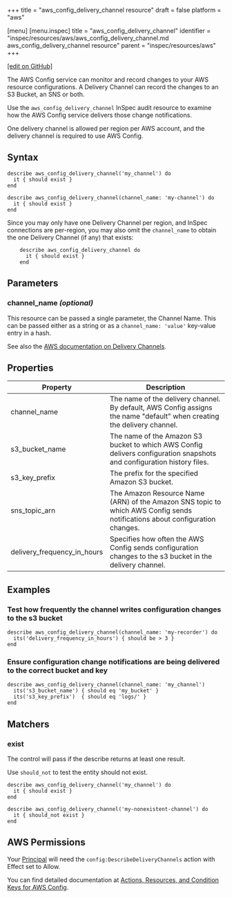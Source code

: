 +++
title = "aws_config_delivery_channel resource"
draft = false
platform = "aws"

[menu]
  [menu.inspec]
    title = "aws_config_delivery_channel"
    identifier = "inspec/resources/aws/aws_config_delivery_channel.md aws_config_delivery_channel resource"
    parent = "inspec/resources/aws"
+++

[\[edit on GitHub\]](https://github.com/inspec/inspec-aws/blob/master/docs/resources/aws_config_delivery_channel.md)

The AWS Config service can monitor and record changes to your AWS resource configurations. A Delivery Channel can record the changes
to an S3 Bucket, an SNS or both.

Use the `aws_config_delivery_channel` InSpec audit resource to examine how the AWS Config service delivers those change notifications.

One delivery channel is allowed per region per AWS account, and the delivery channel is required to use AWS Config.

## Syntax

    describe aws_config_delivery_channel('my_channel') do
      it { should exist }
    end

    describe aws_config_delivery_channel(channel_name: 'my-channel') do
      it { should exist }
    end

Since you may only have one Delivery Channel per region, and InSpec connections are per-region, you may also omit the `channel_name` to obtain the one Delivery Channel (if any) that exists:

        describe aws_config_delivery_channel do
          it { should exist }
        end

## Parameters

### channel_name _(optional)_

This resource can be passed a single parameter, the Channel Name.
This can be passed either as a string or as a `channel_name: 'value'` key-value entry in a hash.

See also the [AWS documentation on Delivery Channels](https://docs.aws.amazon.com/config/latest/developerguide/manage-delivery-channel.html).

## Properties

| Property                    | Description                                                                                                                 |
| --------------------------- | --------------------------------------------------------------------------------------------------------------------------- |
| channel_name                | The name of the delivery channel. By default, AWS Config assigns the name "default" when creating the delivery channel.     |
| s3_bucket_name              | The name of the Amazon S3 bucket to which AWS Config delivers configuration snapshots and configuration history files.      |
| s3_key_prefix               | The prefix for the specified Amazon S3 bucket.                                                                              |
| sns_topic_arn               | The Amazon Resource Name (ARN) of the Amazon SNS topic to which AWS Config sends notifications about configuration changes. |
| delivery_frequency_in_hours | Specifies how often the AWS Config sends configuration changes to the s3 bucket in the delivery channel.                    |

## Examples

### Test how frequently the channel writes configuration changes to the s3 bucket

    describe aws_config_delivery_channel(channel_name: 'my-recorder') do
      its('delivery_frequency_in_hours') { should be > 3 }
    end

### Ensure configuration change notifications are being delivered to the correct bucket and key

    describe aws_config_delivery_channel(channel_name: 'my_channel')
      its('s3_bucket_name') { should eq 'my_bucket' }
      its('s3_key_prefix')  { should eq 'logs/' }
    end

## Matchers

### exist

The control will pass if the describe returns at least one result.

Use `should_not` to test the entity should not exist.

    describe aws_config_delivery_channel('my_channel') do
      it { should exist }
    end

    describe aws_config_delivery_channel('my-nonexistent-channel') do
      it { should_not exist }
    end

## AWS Permissions

Your [Principal](https://docs.aws.amazon.com/IAM/latest/UserGuide/intro-structure.html#intro-structure-principal) will need the `config:DescribeDeliveryChannels` action with Effect set to Allow.

You can find detailed documentation at [Actions, Resources, and Condition Keys for AWS Config](https://docs.aws.amazon.com/IAM/latest/UserGuide/list_awsconfig.html).

